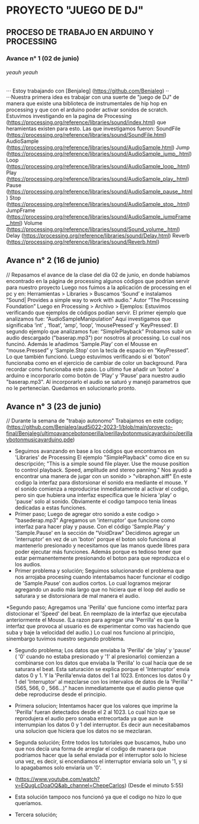 # PROYECTO "JUEGO DE DJ" 
## PROCESO DE TRABAJO EN ARDUINO Y PROCESSING

### Avance n° 1 (02 de junio)

###### *yeauh yeauh*
⋅⋅⋅ Estoy trabajando con [BenjaIeg] (https://github.com/BenjaIeg) ⋅⋅
⋅⋅⋅Nuestra primera idea es trabajar con una suerte de "juego de DJ" de manera que existe una biblioteca de instrumentales de hip hop en processing y que con el arduino poder activar sonidos de scratch. 
Estuvimos investigando en la pagina de Processing (https://processing.org/reference/libraries/sound/index.html) que heramientas existen para esto. 
Las que investigamos fueron: 
SoundFile (https://processing.org/reference/libraries/sound/SoundFile.html) 
AudioSample (https://processing.org/reference/libraries/sound/AudioSample.html)
Jump (https://processing.org/reference/libraries/sound/AudioSample_jump_.html)
Loop (https://processing.org/reference/libraries/sound/AudioSample_loop_.html)
Play (https://processing.org/reference/libraries/sound/AudioSample_play_.html)
Pause (https://processing.org/reference/libraries/sound/AudioSample_pause_.html)
Stop (https://processing.org/reference/libraries/sound/AudioSample_stop_.html)
JumpFrame (https://processing.org/reference/libraries/sound/AudioSample_jumpFrame_.html)
Volume (https://processing.org/reference/libraries/sound/Sound_volume_.html)
Delay (https://processing.org/reference/libraries/sound/Delay.html)
Reverb (https://processing.org/reference/libraries/sound/Reverb.html)






## Avance n° 2 (16 de junio)




// Repasamos el avance de la clase del día 02 de junio, en donde habíamos encontrado en la página de processing algunos códigos que podrían servir para nuestro proyecto
Luego nos fuimos a la aplicación de processing en el pc y en: Herramientas > Libraries > Buscamos ‘Sound’ e instalamos “Sound| Provides a simple way to work with audio.” Autor “The Processing Foundation” 
Luego en Processing > Archivo > Ejemplos: Estuvimos verificando que ejemplos de códigos podían servir. 
El primer ejemplo que analizamos fue: “AudioSampleManipulation” Aquí investigamos que significaba ‘int’ , ‘float’, ‘amp’, ‘loop’, ‘mousePressed’ y ‘KeyPressed’.
El segundo ejemplo que analizamos fue: “SimplePlayback” Probamos subir un audio descargado ("baserap.mp3") por nosotros al processing. Lo cual nos funcinó. Además le añadimos ‘Sample.Play’ con el Mousse en “mouse.Pressed” y ‘Sample.Stop’ con la tecla de espacio en “KeyPressed”. Lo que también funcionó. 
Luego estuvimos verificando si el 'boton' funcionaba como en el ejercicio de cambiar de color un background. Para recordar como funcionaba este paso. 
Lo ultimo fue añadir un 'boton' a arduino e incorporarlo como botón de 'Play' y 'Pause' para nuestro audio "baserap.mp3". Al incorporarlo el audio se saturó y manejó parametros que no le pertenecían. 
Quedamos en solucionarlo pronto. 




## Avance n° 3 (23 de junio)
// Durante la semana de "trabajo autonomo" 
Trabajamos en este codigo; (https://github.com/BenjaIeg/aud5i022-2023-1/blob/main/proyecto-final/BenjaIeg/ultimoavancebotonperilla/perillaybotonmusicayarduino/perillaybotonmusicayarduino.pde)

* Seguimos avanzando en base a los códigos que encontramos en 'Libraries' de Processing 
El ejemplo "SimplePlayback" como dice en su descripción;
"This is a simple sound file player. Use the mouse position to control playback. Speed, amplitude and stereo panning."
Nos ayudó a encontrar una manera de jugar con un sonido > "vibraphon.aiff" 
En este codigo la interfaz para distorsionar el sonido era mediante el mouse. 
Y el sonido comienza a reproducirse inmediatamente al activar el codigo, pero sin que hubiera una interfaz específica que le hiciera 'play' o 'pause' solo al sonido. Obviamente el codigo tampoco tenia lineas dedicadas a estas funciones.
* Primer paso; 
Luego de agregar otro sonido a este codigo > "basederap.mp3"
Agregamos un 'interruptor' que funcione como interfaz para hacer play y pause. Con el código 'Sample.Play' y 'Sample.Pause' en la sección de "VoidDraw"
Decidimos agregar un 'interruptor' en vez de un 'boton' porque el boton solo funciona al mantenerlo presionado y necesitamos que las manos quede libres para poder ejecutar más funciones. Además porque es tedioso tener que estar permanentemente presionando el boton para que reproduzca el  o los audios. 
* Primer problema y solución; Seguimos solucionando el problema que nos arrojaba procesing cuando intentabamos hacer funcionar el codigo de 'Sample.Pause' con audios cortos. Lo cual logramos mejorar agregando un audio más largo que no hiciera que el loop del audio se saturara y se distorsionara de mal manera el audio.  

  
*Segundo paso; 
Agregamos una 'Perilla' que funcione como interfaz para distocionar el 'Speed' del beat. En reemplazo de la interfaz que ejecutaba anteriormente el Mouse.
(La razon para agregar una 'Perrilla' es que la interfaz que provoca al usuario es de experimentar como vas haciendo que suba y baje la velocidad del audio.)
Lo cual nos funciono al principio, sinembargo tuvimos nuestro segundo problema. 
* Segundo problema; Los datos que enviaba la 'Perilla' de 'play' y 'pause' ( '0' cuando no estaba presionado y '1' al presionarlo) comienzan a combinarse con los datos que enviaba la 'Perilla' lo cual hacía que de se saturara el beat. Esta saturación se explica porque el 'Interruptor' envia datos 0 y 1. Y la 'Perilla'envia datos del 1 al 1023. Entonces los datos 0 y 1 del 'Interruptor' al mezclarse con los intervalos de datos de la 'Perilla' "(565, 566, 0 , 566...)" hacen inmediatamente que el audio piense que debe reproducirse desde el principio. 
* Primera solucion; Intentamos hacer que los valores que imprime la 'Perilla' fueran detectados desde el 2 al 1023. Lo cual hizo que se reprodujera el audio pero sonaba entrecortada ya que aun le interrumpian los datos 0 y 1 del interruptor. Es decir aun necesitabamos una solucion que hiciera que los datos no se mezclaran.
  
  
* Segunda solución; Entre todos los tutoriales que buscamos, hubo uno que nos decía una forma de arreglar el codigo de manera que podriamos hacer que la señal enviada por el interruptor solo lo hiciese una vez, es decir, si encendiamos el interruptor enviaria solo un '1, y si lo apagabamos solo enviaria un '0'.
* (https://www.youtube.com/watch?v=EQugLcDoaOQ&ab_channel=ChepeCarlos) (Desde el minuto 5:55)
* Esta solución tampoco nos funcionó ya que el codigo no hizo lo que queríamos. 

* Tercera solución; 

  



